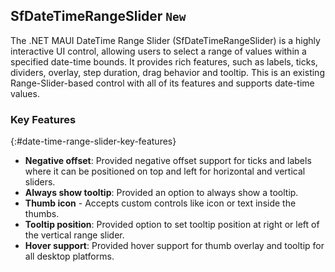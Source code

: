 ## SfDateTimeRangeSlider `New`

The .NET MAUI DateTime Range Slider (SfDateTimeRangeSlider) is a highly interactive UI control, allowing users to select a range of values within a specified date-time bounds. It provides rich features, such as labels, ticks, dividers, overlay, step duration, drag behavior and tooltip. This is an existing Range-Slider-based control with all of its features and supports date-time values.

### Key Features
{:#date-time-range-slider-key-features}

* **Negative offset**: Provided negative offset support for ticks and labels where it can be positioned on top and left for horizontal and vertical sliders.
* **Always show tooltip**: Provided an option to always show a tooltip.
* **Thumb icon** - Accepts custom controls like icon or text inside the thumbs.
* **Tooltip position**: Provided option to set tooltip position at right or left of the vertical range slider.
* **Hover support**: Provided hover support for thumb overlay and tooltip for all desktop platforms.